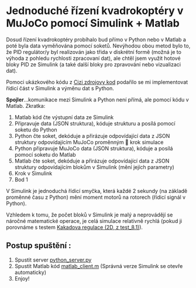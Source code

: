 # Jednoduché řízení kvadrokoptéry v MuJoCo pomocí Simulink + Matlab ###

Dosud řízení kvadrokoptéry probíhalo bud přímo v Python nebo v Matlab a 
poté byla data vyměňována pomocí soketů. Nevýhodou obou metod bylo to, 
že PID regulátor/y byl realizován jako třida v diskrétní formě (možná je to 
výhoda z pohledu rychlosti zpracovaní dat), ale chtěl jsem využit hotové bloky PID 
ze Simulink (a také další bloky pro zpravování nebo vizualizaci dat).

Pomoci ukázkového kódu z [Cizi zdrojovy kod](..%2FCizi%20zdrojovy%20kod) podařilo se mi 
implementovat řídicí část v Simulink a výměnu dat s Python.

**Spojler**…komunikace mezi Simulink a Python není přímá, ale pomocí kódu v Matlab. Zkratka:
1.  Matlab kód čte výstupní data ze Simulink
2.	Připravuje data (JSON struktura), kóduje strukturu a posílá pomocí soketu do Python
3.	Python čte soket, dekóduje a přirázuje odpovídající data z JSON struktury odpovídajícím MuJoCo proměnným  krok simulace
4.	Python připravuje MuJoCo data (JSON struktura), kóduje a posílá pomocí soketu do Matlab
5.	Matlab čte soket, dekóduje a přirázuje odpovídající data z JSON struktury odpovídajícím blokům v Simulink (mění jejích parametry)
6.	Krok v Simulink
7.	Bod 1

V Simulink je jednoduchá řídicí smyčka, která každé 2 sekundy (na základě proměnné času 
z Python) mění moment motorů na rotorech (řídicí signál v Python).

Vzhledem k tomu, že počet bloků v Simulink je malý a neprovádějí se náročné matematické 
operace, je celá simulace relativně rychlá (pokud ji porovnáme s testem [Kakadova regulace (2D, z test_8.1)](..%2FKakadova%20regulace%20%282D%2C%20z%20test_8.1%29)).

## Postup spuštění :
1.	Spustit server [python_server.py](python_server.py)
2.	Spustit Matlab kód [matlab_client.m](matlab_client.m) (Správná verze Simulink se otevře automaticky)
3.	Enjoy!